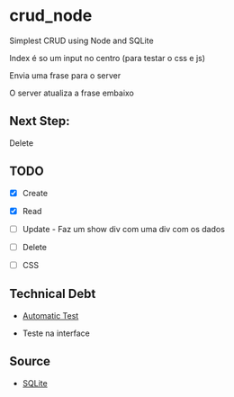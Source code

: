# crud_node
Simplest CRUD using Node and SQLite

Index é so um input no centro (para testar o css e js)

Envia uma frase para o server

O server atualiza a frase embaixo


## Next Step:
Delete

## TODO

- [x] Create

- [x] Read

- [ ] Update - Faz um show div com uma div com os dados

- [ ] Delete

- [ ] CSS

## Technical Debt

* [Automatic Test](https://dev.to/nedsoft/testing-nodejs-express-api-with-jest-and-supertest-1km6)

* Teste na interface

## Source

* [SQLite](https://www.sqlitetutorial.net/sqlite-nodejs/)
